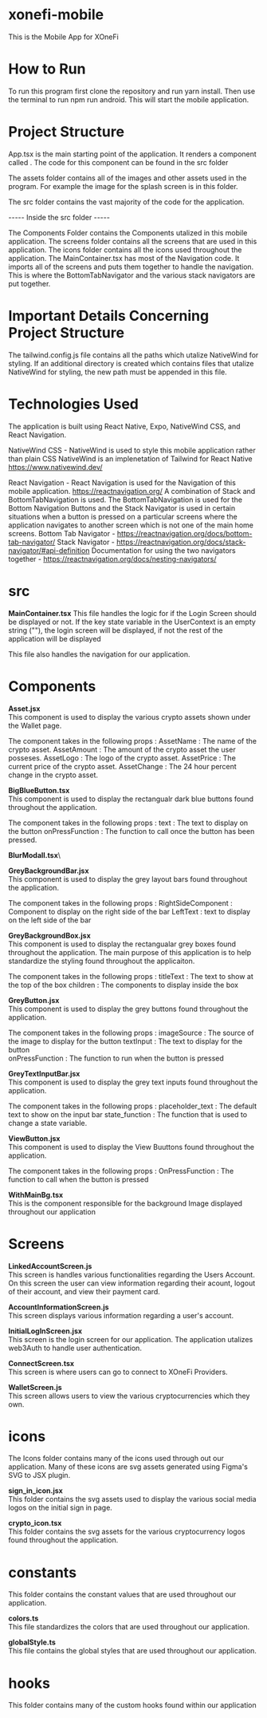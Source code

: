 # xonefi-mobile

This is the Mobile App for XOneFi

# How to Run

To run this program first clone the repository and run yarn install.
Then use the terminal to run npm run android. This will start the mobile application.

# Project Structure

App.tsx is the main starting point of the application. It renders a component called <MainContainer/>. The code for this component can be found in the src folder

The assets folder contains all of the images and other assets used in the program. For example the image for the splash screen is in this folder.

The src folder contains the vast majority of the code for the application.

----- Inside the src folder -----

The Components Folder contains the Components utalized in this mobile application.
The screens folder contains all the screens that are used in this application.
The icons folder contains all the icons used throughout the application.
The MainContainer.tsx has most of the Navigation code. It imports all of the screens and puts them together to handle the navigation. This is where the BottomTabNavigator and the various stack navigators are put together.

# Important Details Concerning Project Structure

The tailwind.config.js file contains all the paths which utalize NativeWind for styling. If an additional directory is created which contains files that utalize NativeWind for styling, the new path must be appended in this file.


# Technologies Used

The application is built using React Native, Expo, NativeWind CSS, and React Navigation.

NativeWind CSS - NativeWind is used to style this mobile application rather than plain CSS
NativeWind is an implenetation of Tailwind for React Native
https://www.nativewind.dev/

React Navigation - React Navigation is used for the Navigation of this mobile application.
https://reactnavigation.org/
A combination of Stack and BottomTabNavigation is used. The BottomTabNavigation is used for the Bottom Navigation Buttons and the Stack Navigator is used in certain situations when a button is pressed on a particular screens where the application navigates to another screen which is not one of the main home screens.
Bottom Tab Navigator - https://reactnavigation.org/docs/bottom-tab-navigator/
Stack Navigator - https://reactnavigation.org/docs/stack-navigator/#api-definition
Documentation for using the two navigators together - https://reactnavigation.org/docs/nesting-navigators/

# src
**MainContainer.tsx**
This file handles the logic for if the Login Screen should be displayed or not. If the 
key state variable in the UserContext is an empty string (""), the login screen will be displayed, if not the
rest of the application will be displayed

This file also handles the navigation for our application. 

# Components 

**Asset.jsx**\
This component is used to display the various crypto assets shown under the Wallet page. 

The component takes in the following props : 
  AssetName : The name of the crypto asset.
  AssetAmount : The amount of the crypto asset the user posseses. 
  AssetLogo : The logo of the crypto asset. 
  AssetPrice : The current price of the crypto asset.
  AssetChange : The 24 hour percent change in the crypto asset. 

**BigBlueButton.tsx**\
This component is used to display the rectangualr dark blue buttons found throughout the application. 

The component takes in the following props : 
 text : The text to display on the button
 onPressFunction : The function to call once the button has been pressed. 

**BlurModall.tsx**\

 **GreyBackgroundBar.jsx**\
This component is used to display the grey layout bars found throughout the application.

The component takes in the following props : 
 RightSideComponent : Component to display on the right side of the bar
 LeftText : text to display on the left side of the bar

**GreyBackgroundBox.jsx**\
This component is used to display the rectangualar grey boxes found throughout the application. 
The main purpose of this application is to help standardize the styling found throughout the applicaiton. 

The component takes in the following props : 
 titleText : The text to show at the top of the box
 children : The components to display inside the box

**GreyButton.jsx**\
This component is used to display the grey buttons found throughout the application.

The component takes in the following props : 
 imageSource : The source of the image to display for the button
 textInput : The text to display for the button  
 onPressFunction : The function to run when the button is pressed

**GreyTextInputBar.jsx**\
This component is used to display the grey text inputs found throughout the application.

The component takes in the following props : 
 placeholder_text : The default text to show on the input bar
 state_function : The function that is used to change a state variable. 

**ViewButton.jsx**\
This component is used to display the View Buuttons found throughout the application.

The component takes in the following props : 
 OnPressFunction : The function to call when the button is pressed

**WithMainBg.tsx**\
This is the component responsible for the background Image displayed throughout our application



# Screens 

**LinkedAccountScreen.js**\
This screen is handles various functionalities regarding the Users Account. 
On this screen the user can view information regarding their acount, logout of their account, and view their payment card. 

**AccountInformationScreen.js**\
This screen displays various information regarding a user's account.

**InitialLogInScreen.jsx**\
This screen is the login screen for our application. The application utalizes web3Auth to handle user authentication. 

**ConnectScreen.tsx**\
This screen is where users can go to connect to XOneFi Providers.

**WalletScreen.js**\
This screen allows users to view the various cryptocurrencies which they own. 




# icons
The Icons folder contains many of the icons used through out our application. Many of these icons are svg assets generated using
Figma's SVG to JSX plugin.

**sign_in_icon.jsx**\
This folder contains the svg assets used to display the various social media logos on the initial sign in page.

**crypto_icon.tsx**\
This folder contains the svg assets for the various cryptocurrency logos found throughout the application.

# constants
This folder contains the constant values that are used throughout our application. 

**colors.ts**\
This file standardizes the colors that are used throughout our application. 

**globalStyle.ts**\
This file contains the global styles that are used throughout our application.


# hooks
This folder contains many of the custom hooks found within our application







